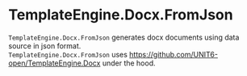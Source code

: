 # TemplateEngine.Docx.FromJson
`TemplateEngine.Docx.FromJson` generates docx documents using data source in json format.  
`TemplateEngine.Docx.FromJson` uses https://github.com/UNIT6-open/TemplateEngine.Docx under the hood.
